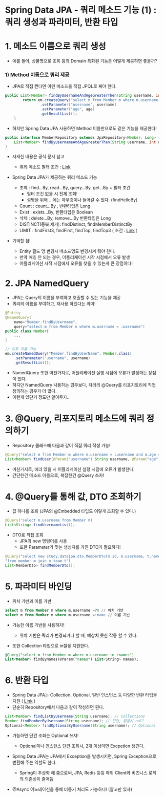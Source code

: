 # Spring Data JPA - 쿼리 메소드 기능 (1) : 쿼리 생성과 파라미터, 반환 타입

# 1. 메소드 이름으로 쿼리 생성

- 예를 들어, 상품명으로 조회 등의 Domain 특화된 기능은 어떻게 제공하면 좋을까?

### 1) Method 이름으로 쿼리 제공

- JPA로 직접 짠다면 이런 메소드를 직접 JPQL로 짜야 한다.

```java
public List<Member> findByUsernameAndAgeGreaterThen(String username, int age){
        return em.createQuery("select m from Member m where m.username = :username and m.age > :age")
                .setParameter("username", username)
                .setParameter("age", age)
                .getResultList();
    }
```

- 하지만 Spring Data JPA 사용하면 Method 이름만으로도 같은 기능을 제공한다!

```java
public interface MemberRepository extends JpaRepository<Member, Long> {
    List<Member> findByUsernameAndAgeGreaterThan(String username, int age);
}
```

- 자세한 내용은 공식 문서 참고
    - 쿼리 메소드 필터 조건 : [Link](https://docs.spring.io/spring-data/jpa/docs/current/reference/html/#jpa.query-methods.query-creation)

- Spring Data JPA가 제공하는 쿼리 메소드 기능
    - 조회 : find...By, read...By, query...By, get...By + 필터 조건
        - 필터 조건 없을 시 전체 조회!
        - 설명을 위해 ...에는 아무것이나 들어갈 수 있다. (findHelloBy)
    - Count : count...By , 반환타입은 Long
    - Exist : exists...By, 반환타입은 Boolean
    - 삭제 : delete...By, remove...By 반환타입은 Long
    - DISTINCT(중복 제거): findDistinct, findMemberDistinctBy
    - LIMIT : findFirst3, findFirst, findTop, findTop3 ( 조건 : [Link](https://docs.spring.io/spring-data/jpa/docs/current/reference/html/#repositories.limit-query-result) )
    
- 기억할 점!
    - Entity 필드 명 변경시 메소드명도 변경시켜 줘야 한다.
    - 만약 매칭 안 되는 경우, 어플리케이션 시작 시점에서 오류 발생
    - 어플리케이션 시작 시점에서 오류를 찾을 수 있는게 큰 장점이다!

# 2. JPA NamedQuery

- JPA는 Query의 이름을 부여하고 호출할 수 있는 기능을 제공
- 쿼리의 이름을 부여하고, 재사용 하겠다는 의미!

```java
@Entity
@NamedQuery(
	name="Member.findByUsername",
	query="select m from Member m where m.username = :username")
public class Member{
	...
}

// 이후 호출 가능
em.createNamedQuery("Member.findByUserName", Member.class)
	.setParameter("username", username)
	.getResultList();
```

- NamedQuery 또한 마찬가지로, 어플리케이션 실행 시점에 오류가 발생하는 장점이 있다.
- 하지만 NamedQuery 사용하는 경우보다, 차라리 @Query를 리포지토리에 직접 정의하는 경우가 더 많다.
- 이런게 있단거 정도만 알아두자..

# 3. @Query, 리포지토리 메소드에 쿼리 정의하기

- Repository 클래스에 다음과 같이 직접 쿼리 작성 가능!

```java
@Query("select m from Member m where m.username = :username and m.age = :age")
List<Member> findUser(@Param("username") String username, @Param("age") int age);
```

- 마찬가지로, 에러 있을 시 어플리케이션 실행 시점에 오류가 발생한다.
- 간단한건 메소드 이름으로, 복잡한건 @Query 쓰자!

# 4. @Query를 통해 값, DTO 조회하기

- 값 하나를 조회 (JPA의 @Embedded 타입도 이렇게 조회할 수 있다.)

```java
@Query("select m.username from Member m)
List<String> findUsernameList();
```

- DTO로 직접 조회
    - JPA의 new 명령어를 사용
    - 또한 Parameter가 맞는 생성자를 가진 DTO가 필요하다!

```java
@Query("select new study.datajpa.dto.MemberDto(m.id, m.username, t.name) " + 
"from member m join m.team t")
List<MemberDto> findMemberDto();
```

# 5. 파라미터 바인딩

- 위치 기반과 이름 기반

```sql
select m from Member m where m.username =?0 // 위치 기반
select m from Member m where m.username =:name // 이름 기반 
```

- 가능한 이름 기반을 사용하자!
    - 위치 기반은 쿼리가 변경되거나 할 때, 예상치 못한 작동 할 수 있다.

- 또한 Collection 타입으로 in절을 지원한다.

```sql
@Query("select m from Member m where m.username in :names")
List<Member> findByNames(@Param("names") List<String> names);
```

# 6. 반환 타입

- Spring Data JPA는 Collection, Optional, 일반 인스턴스 등 다양한 반환 타입을 지원 ( [Link](https://docs.spring.io/spring-data/jpa/docs/current/reference/html/#repository-query-return-types) )
- 단순히 Repository에서 다음과 같이 작성하면 된다.

```java
List<Member> findListByUsername(String username); // Collections
Member findMemberByUsername(String username); // 단건, 없을시 null
Optional<Member> findOptionalByUsername(String username); // Optional
```

- 가능하면 단건 조회는 Optional 쓰자!
    - Optional이나 인스턴스 단건 조회시, 2개 이상이면 Excpetion 생긴다.

- Spring Data JPA는 JPA에서 Exception을 발생시키면, Spring Exception으로 변환해 주는 역할도 한다.
    - Spring이 추상화 해 줌으로써, JPA, Redis 등등 하위 Client와 비즈니스 로직의 의존성이 줄어듬

- @Async 어노테이션을 통해 비동기 처리도 가능하다! (알고만 있자)
